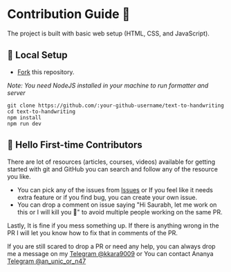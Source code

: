 # Contribution Guide 🌻

The project is built with basic web setup (HTML, CSS, and JavaScript).

## 🐨 Local Setup

- [Fork](https://github.com/Aelly/Aelly.ai/fork) this repository.

*Note: You need NodeJS installed in your machine to run formatter and server*

```
git clone https://github.com/:your-github-username/text-to-handwriting
cd text-to-handwriting
npm install
npm run dev
```

## 🤗 Hello First-time Contributors

There are lot of resources (articles, courses, videos) available for getting started with git and GitHub you can search and follow any of the resource you like.

- You can pick any of the issues from [Issues](https://github.com/Aelly/Aelly.ai/issues) or If you feel like it needs extra feature or if you find bug, you can create your own issue.
- You can drop a comment on issue saying "Hi Saurabh, let me work on this or I will kill you 🔪" to avoid multiple people working on the same PR.

Lastly, It is fine if you mess something up. If there is anything wrong in the PR I will let you know how to fix that in comments of the PR.

If you are still scared to drop a PR or need any help, you can always drop me a message on my [Telegram @kkara9009](https://t.me/kkara9009) or You can contact Ananya [Telegram @an_unic_or_n47](https://t.me/an_unic_or_n47)
